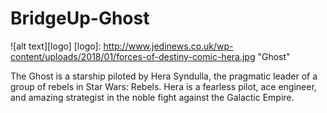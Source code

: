 # BridgeUp-Ghost

![alt text][logo]
[logo]: http://www.jedinews.co.uk/wp-content/uploads/2018/01/forces-of-destiny-comic-hera.jpg "Ghost"

The Ghost is a starship piloted by Hera Syndulla, the pragmatic leader of a group of rebels in Star Wars: Rebels. Hera is a fearless pilot, ace engineer, and amazing strategist in the noble fight against the Galactic Empire.
